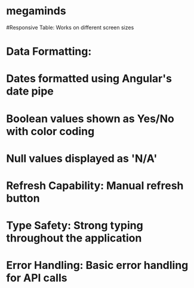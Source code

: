 # megaminds
#Responsive Table: Works on different screen sizes
# Data Formatting:
# Dates formatted using Angular's date pipe
# Boolean values shown as Yes/No with color coding
# Null values displayed as 'N/A'
# Refresh Capability: Manual refresh button
# Type Safety: Strong typing throughout the application
# Error Handling: Basic error handling for API calls
